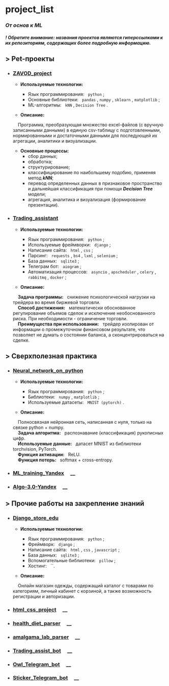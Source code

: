 # project_list
### _От основ к ML_

#### _! Обратите внимание: названия проектов являются гиперссылками к их репозиториям, содержащих более подробную информацию._

## **> Pet-проекты**
- ### [**ZAVOD_project**](https://github.com/primera7790/ZAVOD_project/tree/master/zavod) &nbsp; &nbsp;
  
  - **Используемые технологии:**
    - Язык программирования: &nbsp; `python` ;
    - Основные библиотеки: &nbsp; `pandas` , `numpy` , `sklearn` , `matplotlib` ;
    - ML-алгоритмы: &nbsp; `kNN` , `Decision Tree` .

  - **Описание:**<br>
  
  &nbsp; &nbsp; Программа, преобразующая множество excel-файлов (с вручную записанными данными) в единую csv-таблицу с подготовленными, нормированными и достаточными данными для последующей их агрегации, аналитики и визуализации.
  
  - **Основные процессы:**
    - сбор данных;
    - обработка;
    - структурирование;
    - классифицирование по наибольшему подобию, применяя метод ___kNN___;
    - перевод определенных данных в признаковое пространство и дальнейшая классификация при помощи ___Decision Tree___ модели;
    - агрегация, аналитика и визуализация (формирование презентации).

      
- ### [**Trading_assistant**](https://github.com/primera7790/Trading_assistant) &nbsp; &nbsp;

  - **Используемые технологии:**
    - Язык программирования: &nbsp; `python` ;
    - Используемые фреймворки: &nbsp; `django` ;
    - Написание сайта: &nbsp; `html` , `css` ;
    - Парсинг: &nbsp; `requests` , `bs4` , `lxml` , `selenium` ;
    - База данных: &nbsp; `sqlite3` ;
    - Телеграм бот: &nbsp; `aiogram` ;
    - Автоматизация процессов: &nbsp; `asyncio` , `apscheduler` , `celery` , `rabbitmq` , `docker` ;
    
  - **Описание:**<br>
  
  &nbsp; &nbsp; __Задача программы:__ &nbsp; снижение психологической нагрузки на трейдера во время биржевой торговли.<br>
  &nbsp; &nbsp; __Способ достижения:__ &nbsp; математически обоснованное регулирование объемов сделок и исключение необоснованного риска. При необходимости - ограничение торговли.<br>
  &nbsp; &nbsp; __Преимущества при использовании:__ &nbsp; трейдер изолирован от информации о промежуточном финансовом результате, что позволяет не думать о состоянии баланса, а сконцентрироваться на сделке.

  

## **> Сверхполезная практика**
- ### [**Neural_network_on_python**](https://github.com/primera7790/Neural_network_on_python) &nbsp; &nbsp;

  - **Используемые технологии:**
    - Язык программирования: &nbsp; `python` ;
    - Библиотеки: &nbsp; `numpy` , `matplotlib` ;
    - Используемые датасеты: &nbsp; `MNIST (pytorch)` .

  - **Описание:**<br>
  
  &nbsp; &nbsp; Полносвязная нейронная сеть, написанная с нуля, только на связке python + numpy.<br>
  &nbsp; &nbsp; __Задача алгоритма:__ &nbsp; распознавание (классификация) рукописных цифр.<br>
  &nbsp; &nbsp; __Используемые данные:__ &nbsp; датасет MNIST из библиотеки torchvision, PyTorch.<br>
  &nbsp; &nbsp; __Функция активации:__ &nbsp; ReLU.<br>
  &nbsp; &nbsp; __Функция потерь:__ &nbsp; softmax + cross-entropy.
      
- ### [**ML_training_Yandex**](https://github.com/primera7790/ML_training_Yandex) &nbsp; &nbsp; __
- ### [**Algo-3.0-Yandex**](https://github.com/primera7790/Algo-3.0-Yandex) &nbsp; &nbsp; __
  
## **> Прочие работы на закрепление знаний**
- ### [**Django_store_edu**](https://github.com/primera7790/Django_store_edu) &nbsp; &nbsp;
  
  - **Используемые технологии:**
    - Язык программирования: &nbsp; `python` ;
    - Фреймворк: &nbsp; `django` ;
    - Написание сайта: &nbsp; `html` , `css` , `javascript` ;
    - База данных: &nbsp; `sqlite3` ;
    - Вспомогательные библиотеки: &nbsp; `pillow` ;
    - Хостинг: &nbsp; ``.

  - **Описание:**<br>
  
  &nbsp; &nbsp; Онлайн магазин одежды, содержащий каталог с товарами по категориям, личный кабинет с корзиной, а также возможность регистрации и авторизации. 
    
      
- ### [**html_css_project**](https://github.com/primera7790/html_css_project) &nbsp; &nbsp; __
- ### [**health_diet_parser**](https://github.com/primera7790/health_diet_parser) &nbsp; &nbsp; __
- ### [**amalgama_lab_parser**](https://github.com/primera7790/amalgama_lab_parser) &nbsp; &nbsp; __
- ### [**Trading_assist_bot**](https://github.com/primera7790/Trading_assist_bot) &nbsp; &nbsp; __
- ### [**Owl_Telegram_bot**](https://github.com/primera7790/Owl_Telegram_bot) &nbsp; &nbsp; __
- ### [**Sticker_Telegram_bot**](https://github.com/primera7790/Sticker_Telegram_bot) &nbsp; &nbsp; __
